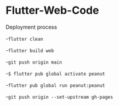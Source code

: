 # Flutter-Web-Code

Deployment process

-`flutter clean`

-`flutter build web`

-`git push origin main`

-`$ flutter pub global activate peanut`

-`flutter pub global run peanut:peanut`

-`git push origin --set-upstream gh-pages`
